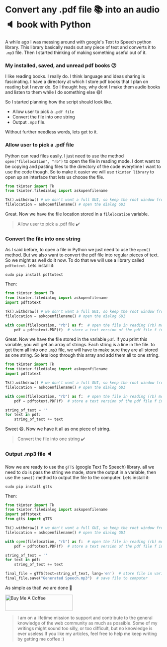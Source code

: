 # Convert any .pdf file 📚 into an audio 🔈 book with Python

A while ago I was messing around with google's Text to Speech python library.
This library basically reads out any piece of text and converts it to `.mp3` file. Then I started thinking of making something useful out of it.

### My installed, saved, and unread pdf books 😕
I like reading books. I really do. I think language and ideas sharing is fascinating. I have a directory at which I store pdf books that I plan on reading but I never do. So I thought hey, why dont I make them audio books and listen to them while I do something else 😄!

So I started planning how the script should look like.

 - Allow user to pick a `.pdf file`
 - Convert the file into one string
 - Output `.mp3` file.

Without further needless words, lets get to it.

### Allow user to pick a .pdf file
Python can read files easily. I just need to use the method `open("filelocation", "rb")` to open the file in reading mode. I dont want to be copying and pasting files to the directory of the code everytime I want to use the code though. So to make it easier we will use `tkinter library` to open up an interface that lets us choose the file.

```python
from tkinter import Tk
from tkinter.filedialog import askopenfilename

Tk().withdraw() # we don't want a full GUI, so keep the root window from appearing
filelocation = askopenfilename() # open the dialog GUI
```

Great. Now we have the file location stored in a `filelocation` variable.
> Allow user to pick a .pdf file ✔️

### Convert the file into one string
As I said before, to open a file in Python we just need to use the `open()` method. But we also want to convert the pdf file into regular pieces of text. So we might as well do it now.
To do that we will use a library called `pdftotext`.
Lets install it:
```
sudo pip install pdftotext
```

Then:
```python
from tkinter import Tk
from tkinter.filedialog import askopenfilename
import pdftotext

Tk().withdraw() # we don't want a full GUI, so keep the root window from appearing
filelocation = askopenfilename() # open the dialog GUI

with open(filelocation, "rb") as f:  # open the file in reading (rb) mode and call it f
    pdf = pdftotext.PDF(f)  # store a text version of the pdf file f in pdf variable
```
Great. Now we have the file stored in the variable `pdf`.
if you print this variable, you will get an array of strings. Each string is a line in the file. to get them all into one `.mp3` file, we will have to make sure they are all stored as one string. So lets loop through this array and add them all to one string.

```python
from tkinter import Tk
from tkinter.filedialog import askopenfilename
import pdftotext

Tk().withdraw() # we don't want a full GUI, so keep the root window from appearing
filelocation = askopenfilename() # open the dialog GUI

with open(filelocation, "rb") as f:  # open the file in reading (rb) mode and call it f
    pdf = pdftotext.PDF(f)  # store a text version of the pdf file f in pdf variable

string_of_text = ''
for text in pdf:
    string_of_text += text
```

Sweet 😄. Now we have it all as one piece of string.
> Convert the file into one string ✔️

### Output .mp3 file 🔈
Now we are ready to use the `gTTS` (google Text To Speech) library. all we need to do is pass the string we made, store the output in a variable, then use the `save()` method to output the file to the computer.
Lets install it:

```
sudo pip install gtts
```

Then:
```python
from tkinter import Tk
from tkinter.filedialog import askopenfilename
import pdftotext
from gtts import gTTS

Tk().withdraw() # we don't want a full GUI, so keep the root window from appearing
filelocation = askopenfilename() # open the dialog GUI

with open(filelocation, "rb") as f:  # open the file in reading (rb) mode and call it f
    pdf = pdftotext.PDF(f)  # store a text version of the pdf file f in pdf variable

string_of_text = ''
for text in pdf:
    string_of_text += text

final_file = gTTS(text=string_of_text, lang='en')  # store file in variable
final_file.save("Generated Speech.mp3")  # save file to computer
```

As simple as that! we are done 🎇 

<a href="https://www.buymeacoffee.com/MustafaAnas" target="_blank"><img src="https://cdn.buymeacoffee.com/buttons/default-orange.png" alt="Buy Me A Coffee" style="height: 51px !important;width: 217px !important;" ></a>

> I am on a lifetime mission to support and contribute to the general knowledge of the web community as much as possible. Some of my writings might sound too silly, or too difficult, but no knowledge is ever useless.If you like my articles, feel free to help me keep writing by getting me coffee :)
